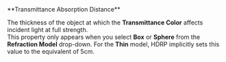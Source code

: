 <tr>
<td>**Transmittance Absorption Distance**</td>
<td>

The thickness of the object at which the **Transmittance Color** affects incident light at full strength.<br />This property only appears when you select **Box** or **Sphere** from the **Refraction Model** drop-down. For the **Thin** model, HDRP implicitly sets this value to the equivalent of 5cm.

</td>
</tr>

